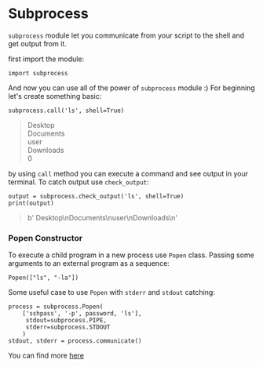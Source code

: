 
# Subprocess 
`subprocess` module let you communicate from your script to the shell and get output from it.

first import the module:
```
import subprocess
```
 And now you can use all of the power of `subprocess` module :)
 For beginning let's create something basic:
 ```
 subprocess.call('ls', shell=True)
 ```
 > Desktop \
 > Documents \
 > user \
 > Downloads \
 > 0
 
 by using `call` method you can execute a command and see output in your terminal.
 To catch output use `check_output`:
 ```
 output = subprocess.check_output('ls', shell=True)
 print(output)
 ```
 > b' Desktop\nDocuments\nuser\nDownloads\n'

### Popen Constructor

To execute a child program in a new process use `Popen` class.
Passing some arguments to an external program as a sequence:
```
Popen(["ls", "-la"])
```
Some useful case to use `Popen` with `stderr` and `stdout` catching:
```
process = subprocess.Popen(  
    ['sshpass', '-p', password, 'ls'],  
	 stdout=subprocess.PIPE,  
	 stderr=subprocess.STDOUT  
    )  
stdout, stderr = process.communicate()
```
You can find more [here](https://docs.python.org/3/library/subprocess.html)
